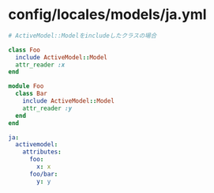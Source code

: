 # config/locales/models/ja.yml
```ruby
# ActiveModel::Modelをincludeしたクラスの場合

class Foo
  include ActiveModel::Model
  attr_reader :x
end

module Foo
  class Bar
    include ActiveModel::Model
    attr_reader :y
  end
end
```

```yml
ja:
  activemodel:
    attributes:
      foo:
        x: x
      foo/bar:
        y: y
```
